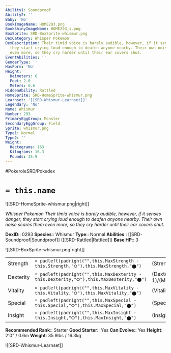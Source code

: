 ```yaml
---
Ability1: Soundproof
Ability2: ''
Baby: 'No'
BookImageName: HOME293.png
BookShinyImageName: HOME293_s.png
BoxSprite: SRD-BoxSprite-whismur.png
DexCategory: Whisper Pokemon
DexDescription: Their timid voice is barely audible, however, if it senses danger,
  they start crying loud enough to deafen anyone nearby. Their own noise scares them
  even more, so they cry harder until their ear covers shut.
EventAbilities: ''
GenderType: ''
HasForm: 'No'
Height:
  Deimeters: 6
  Feet: 2.0
  Meters: 0.6
HiddenAbility: Rattled
HomeSprite: SRD-HomeSprite-whismur.png
Learnset: '[[SRD-Whismur-Learnset]]'
Legendary: 'No'
Name: Whismur
Number: 293
PrimaryEggGroup: Monster
SecondaryEggGroup: Field
Sprite: whismur.png
Type1: Normal
Type2: ''
Weight:
  Hectograms: 163
  Kilograms: 16.3
  Pounds: 35.9
---
```


#PokeroleSRD/Pokedex

# `= this.name`

![[SRD-HomeSprite-whismur.png|right]]

*Whisper Pokemon*
*Their timid voice is barely audible, however, if it senses danger, they start crying loud enough to deafen anyone nearby. Their own noise scares them even more, so they cry harder until their ear covers shut.*

**DexID**:: 0293
**Species**:: Whismur
**Type**:: Normal
**Abilities**:: [[SRD-Soundproof|Soundproof]] ([[SRD-Rattled|Rattled]])
**Base HP**:: 3

![[SRD-BoxSprite-whismur.png|right]]

|           |                                                                                        |                                          |
| --------- | -------------------------------------------------------------------------------------- | ---------------------------------------- |
| Strength  | `= padleft(padright("",this.MaxStrength - this.Strength,"⭘"),this.MaxStrength,"⬤")`    | (Strength::2)/(MaxStrength::4)   |
| Dexterity | `= padleft(padright("",this.MaxDexterity - this.Dexterity,"⭘"),this.MaxDexterity,"⬤")` | (Dexterity:: 1)/(MaxDexterity::3) |
| Vitality  | `= padleft(padright("",this.MaxVitality - this.Vitality,"⭘"),this.MaxVitality,"⬤")`    | (Vitality::1)/(MaxVitality::3)   |
| Special   | `= padleft(padright("",this.MaxSpecial - this.Special,"⭘"),this.MaxSpecial,"⬤")`       | (Special::2)/(MaxSpecial::5)     |
| Insight   | `= padleft(padright("",this.MaxInsight - this.Insight,"⭘"),this.MaxInsight,"⬤")`       | (Insight::1)/(MaxInsight::3)     |

**Recommended Rank**:: Starter
**Good Starter**:: Yes
**Can Evolve**:: Yes
**Height**: 2'0" / 0.6m
**Weight**: 35.9lbs / 16.3kg

![[SRD-Whismur-Learnset]]